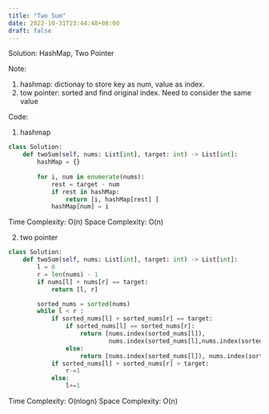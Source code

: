 ```yaml
---
title: "Two Sum"
date: 2022-10-31T23:44:48+08:00
draft: false
---
```


Solution:
    HashMap, Two Pointer

Note:
  1. hashmap: dictionay to store key as num, value as index.
  2. tow pointer: sorted and find original index. Need to consider the same value

Code:
1. hashmap
```python
class Solution:
    def twoSum(self, nums: List[int], target: int) -> List[int]:
        hashMap = {}
        
        for i, num in enumerate(nums):
            rest = target - num
            if rest in hashMap:
                return [i, hashMap[rest] ]
            hashMap[num] = i
```
Time Complexity: O(n)
Space Complexity: O(n)

2. two pointer
```python
class Solution:
    def twoSum(self, nums: List[int], target: int) -> List[int]:
        l = 0
        r = len(nums) - 1
        if nums[l] + nums[r] == target:
            return [l, r]

        sorted_nums = sorted(nums)        
        while l < r :
            if sorted_nums[l] + sorted_nums[r] == target:
                if sorted_nums[l] == sorted_nums[r]:
                    return [nums.index(sorted_nums[l]), 
                            nums.index(sorted_nums[l],nums.index(sorted_nums[l])+1)]
                else:
                    return [nums.index(sorted_nums[l]), nums.index(sorted_nums[r])]
            if sorted_nums[l] + sorted_nums[r] > target:
                r-=1
            else:
                l+=1
```
Time Complexity: O(nlogn)
Space Complexity: O(n)